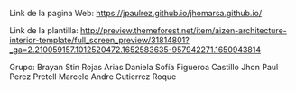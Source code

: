 Link de la pagina Web:
https://jpaulrez.github.io/jhomarsa.github.io/

Link de la plantilla:
http://preview.themeforest.net/item/aizen-architecture-interior-template/full_screen_preview/31814801?_ga=2.210059157.1012520472.1652583635-957942271.1650943814

Grupo:
Brayan Stin Rojas Arias
Daniela Sofía Figueroa Castillo
Jhon Paul Perez Pretell
Marcelo Andre Gutierrez Roque



